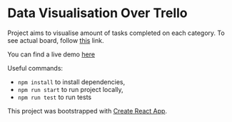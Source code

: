 # Data Visualisation Over Trello

Project aims to visualise amount of tasks completed on each category. To see actual board, follow [this](https://trello.com/b/KlLdup7o/ugurcan-sengit-apprenticeship-board) link.

You can find a live demo [here](https://thirsty-almeida-17b439.netlify.com/)

Useful commands:

- `npm install` to install dependencies,
- `npm run start` to run project locally,
- `npm run test` to run tests

This project was bootstrapped with [Create React App](https://github.com/facebookincubator/create-react-app).
